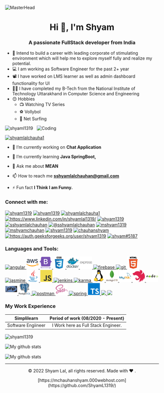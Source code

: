 ![MasterHead](https://www.apple.com/newsroom/images/product/app-store/apple_wwdc-app-developer-academy_hero_05112021_big.gif.medium_2x.gif)
<h1 align="center">Hi 👋, I'm Shyam</h1>
<h3 align="center">A passionate FullStack developer from India</h3>

 - 💪 Intend to build a career with leading corporate of stimulating environment which will help me to explore myself fully and realize my potential. <br>
 - 💻 I am working as Software Engineer for the past 2+ year<br>
 - 📽 I have worked on LMS learner as well as admin dashboard functionality for UI<br>
 - 🧑‍🎓 I have completed my B-Tech from the National Institute of Technology Uttarakhand in Computer Science and Engineering<br>
 - 😊 Hobbies 
     * 📺 Watching TV Series   
     * ⚽️ Vollybol  
     * 👀 Net Surfing
     
<img align="right" alt="Coding" width="400" src="https://www.techbabble.zone/content/images/size/w1920/2021/07/46207-programmer-1.gif">

<p align="left"> <img src="https://komarev.com/ghpvc/?username=shyaml1319&label=Profile%20views&color=0e75b6&style=flat" alt="shyaml1319" /> </p>

<p align="left"> <a href="https://twitter.com/shyamlalchauha1" target="blank"><img src="https://img.shields.io/twitter/follow/shyamlalchauha1?logo=twitter&style=for-the-badge" alt="shyamlalchauha1" /></a> </p>

- 🔭 I’m currently working on **Chat Application**

- 🌱 I’m currently learning **Java SpringBoot,**

- 💬 Ask me about **MEAN**

- 📫 How to reach me **sshyamlalchauhan@gmail.com**

- ⚡ Fun fact **I Think I am Funny.**

<h3 align="left">Connect with me:</h3>
<p align="left">
<a href="https://codepen.io/shyam1319" target="blank"><img align="center" src="https://raw.githubusercontent.com/rahuldkjain/github-profile-readme-generator/master/src/images/icons/Social/codepen.svg" alt="shyam1319" height="30" width="40" /></a>
<a href="https://dev.to/shyam1319" target="blank"><img align="center" src="https://raw.githubusercontent.com/rahuldkjain/github-profile-readme-generator/master/src/images/icons/Social/devto.svg" alt="shyam1319" height="30" width="40" /></a>
<a href="https://twitter.com/shyamlalchauha1" target="blank"><img align="center" src="https://raw.githubusercontent.com/rahuldkjain/github-profile-readme-generator/master/src/images/icons/Social/twitter.svg" alt="shyamlalchauha1" height="30" width="40" /></a>
<a href="https://linkedin.com/in/shyamlal1319/" target="blank"><img align="center" src="https://raw.githubusercontent.com/rahuldkjain/github-profile-readme-generator/master/src/images/icons/Social/linked-in-alt.svg" alt="https://www.linkedin.com/in/shyamlal1319/" height="30" width="40" /></a>
<a href="https://stackoverflow.com/users/shyam1319" target="blank"><img align="center" src="https://raw.githubusercontent.com/rahuldkjain/github-profile-readme-generator/master/src/images/icons/Social/stack-overflow.svg" alt="shyam1319" height="30" width="40" /></a>
<a href="https://codesandbox.com/sshyamlalchauhan" target="blank"><img align="center" src="https://raw.githubusercontent.com/rahuldkjain/github-profile-readme-generator/master/src/images/icons/Social/codesandbox.svg" alt="sshyamlalchauhan" height="30" width="40" /></a>
<a href="https://medium.com/@sshyamlalchauhan" target="blank"><img align="center" src="https://raw.githubusercontent.com/rahuldkjain/github-profile-readme-generator/master/src/images/icons/Social/medium.svg" alt="@sshyamlalchauhan" height="30" width="40" /></a>
<a href="https://www.codechef.com/users/mshyam1319" target="blank"><img align="center" src="https://cdn.jsdelivr.net/npm/simple-icons@3.1.0/icons/codechef.svg" alt="mshyam1319" height="30" width="40" /></a>
<a href="https://www.hackerrank.com/mshyamchauhan" target="blank"><img align="center" src="https://raw.githubusercontent.com/rahuldkjain/github-profile-readme-generator/master/src/images/icons/Social/hackerrank.svg" alt="mshyamchauhan" height="30" width="40" /></a>
<a href="https://www.leetcode.com/shyam1319" target="blank"><img align="center" src="https://raw.githubusercontent.com/rahuldkjain/github-profile-readme-generator/master/src/images/icons/Social/leet-code.svg" alt="shyam1319" height="30" width="40" /></a>
<a href="https://www.hackerearth.com/chauhanshyam" target="blank"><img align="center" src="https://raw.githubusercontent.com/rahuldkjain/github-profile-readme-generator/master/src/images/icons/Social/hackerearth.svg" alt="chauhanshyam" height="30" width="40" /></a>
<a href="https://auth.geeksforgeeks.org/user/https://auth.geeksforgeeks.org/user/shyam1319" target="blank"><img align="center" src="https://raw.githubusercontent.com/rahuldkjain/github-profile-readme-generator/master/src/images/icons/Social/geeks-for-geeks.svg" alt="https://auth.geeksforgeeks.org/user/shyam1319" height="30" width="40" /></a>
<a href="https://discord.gg/shyam#5187" target="blank"><img align="center" src="https://raw.githubusercontent.com/rahuldkjain/github-profile-readme-generator/master/src/images/icons/Social/discord.svg" alt="shyam#5187" height="30" width="40" /></a>
</p>

<h3 align="left">Languages and Tools:</h3>
<p align="left"> <a href="https://angular.io" target="_blank" rel="noreferrer"> <img src="https://angular.io/assets/images/logos/angular/angular.svg" alt="angular" width="40" height="40"/> </a> <a href="https://aws.amazon.com" target="_blank" rel="noreferrer"> <img src="https://raw.githubusercontent.com/devicons/devicon/master/icons/amazonwebservices/amazonwebservices-original-wordmark.svg" alt="aws" width="40" height="40"/> </a> <a href="https://getbootstrap.com" target="_blank" rel="noreferrer"> <img src="https://raw.githubusercontent.com/devicons/devicon/master/icons/bootstrap/bootstrap-plain-wordmark.svg" alt="bootstrap" width="40" height="40"/> </a> <a href="https://www.w3schools.com/css/" target="_blank" rel="noreferrer"> <img src="https://raw.githubusercontent.com/devicons/devicon/master/icons/css3/css3-original-wordmark.svg" alt="css3" width="40" height="40"/> </a> <a href="https://www.docker.com/" target="_blank" rel="noreferrer"> <img src="https://raw.githubusercontent.com/devicons/devicon/master/icons/docker/docker-original-wordmark.svg" alt="docker" width="40" height="40"/> </a> <a href="https://expressjs.com" target="_blank" rel="noreferrer"> <img src="https://raw.githubusercontent.com/devicons/devicon/master/icons/express/express-original-wordmark.svg" alt="express" width="40" height="40"/> </a> <a href="https://firebase.google.com/" target="_blank" rel="noreferrer"> <img src="https://www.vectorlogo.zone/logos/firebase/firebase-icon.svg" alt="firebase" width="40" height="40"/> </a> <a href="https://git-scm.com/" target="_blank" rel="noreferrer"> <img src="https://www.vectorlogo.zone/logos/git-scm/git-scm-icon.svg" alt="git" width="40" height="40"/> </a> <a href="https://www.w3.org/html/" target="_blank" rel="noreferrer"> <img src="https://raw.githubusercontent.com/devicons/devicon/master/icons/html5/html5-original-wordmark.svg" alt="html5" width="40" height="40"/> </a> <a href="https://jasmine.github.io/" target="_blank" rel="noreferrer"> <img src="https://www.vectorlogo.zone/logos/jasmine/jasmine-icon.svg" alt="jasmine" width="40" height="40"/> </a> <a href="https://www.java.com" target="_blank" rel="noreferrer"> <img src="https://raw.githubusercontent.com/devicons/devicon/master/icons/java/java-original.svg" alt="java" width="40" height="40"/> </a> <a href="https://developer.mozilla.org/en-US/docs/Web/JavaScript" target="_blank" rel="noreferrer"> <img src="https://raw.githubusercontent.com/devicons/devicon/master/icons/javascript/javascript-original.svg" alt="javascript" width="40" height="40"/> </a> <a href="https://www.jenkins.io" target="_blank" rel="noreferrer"> <img src="https://www.vectorlogo.zone/logos/jenkins/jenkins-icon.svg" alt="jenkins" width="40" height="40"/> </a> <a href="https://karma-runner.github.io/latest/index.html" target="_blank" rel="noreferrer"> <img src="https://raw.githubusercontent.com/detain/svg-logos/780f25886640cef088af994181646db2f6b1a3f8/svg/karma.svg" alt="karma" width="40" height="40"/> </a> <a href="https://www.linux.org/" target="_blank" rel="noreferrer"> <img src="https://raw.githubusercontent.com/devicons/devicon/master/icons/linux/linux-original.svg" alt="linux" width="40" height="40"/> </a> <a href="https://www.mongodb.com/" target="_blank" rel="noreferrer"> <img src="https://raw.githubusercontent.com/devicons/devicon/master/icons/mongodb/mongodb-original-wordmark.svg" alt="mongodb" width="40" height="40"/> </a> <a href="https://www.mysql.com/" target="_blank" rel="noreferrer"> <img src="https://raw.githubusercontent.com/devicons/devicon/master/icons/mysql/mysql-original-wordmark.svg" alt="mysql" width="40" height="40"/> </a> <a href="https://nestjs.com/" target="_blank" rel="noreferrer"> <img src="https://raw.githubusercontent.com/devicons/devicon/master/icons/nestjs/nestjs-plain.svg" alt="nestjs" width="40" height="40"/> </a> <a href="https://nodejs.org" target="_blank" rel="noreferrer"> <img src="https://raw.githubusercontent.com/devicons/devicon/master/icons/nodejs/nodejs-original-wordmark.svg" alt="nodejs" width="40" height="40"/> </a> <a href="https://www.php.net" target="_blank" rel="noreferrer"> <img src="https://raw.githubusercontent.com/devicons/devicon/master/icons/php/php-original.svg" alt="php" width="40" height="40"/> </a> <a href="https://www.postgresql.org" target="_blank" rel="noreferrer"> <img src="https://raw.githubusercontent.com/devicons/devicon/master/icons/postgresql/postgresql-original-wordmark.svg" alt="postgresql" width="40" height="40"/> </a> <a href="https://postman.com" target="_blank" rel="noreferrer"> <img src="https://www.vectorlogo.zone/logos/getpostman/getpostman-icon.svg" alt="postman" width="40" height="40"/> </a> <a href="https://sass-lang.com" target="_blank" rel="noreferrer"> <img src="https://raw.githubusercontent.com/devicons/devicon/master/icons/sass/sass-original.svg" alt="sass" width="40" height="40"/> </a> <a href="https://spring.io/" target="_blank" rel="noreferrer"> <img src="https://www.vectorlogo.zone/logos/springio/springio-icon.svg" alt="spring" width="40" height="40"/> </a> <a href="https://www.typescriptlang.org/" target="_blank" rel="noreferrer"> <img src="https://raw.githubusercontent.com/devicons/devicon/master/icons/typescript/typescript-original.svg" alt="typescript" width="40" height="40"/>
  <img src="https://img.shields.io/badge/Visual_Studio_Code-0078D4?style=for-the-badge&logo=visual%20studio%20code&logoColor=white" />
  <img src="https://img.shields.io/badge/Eclipse-2C2255?style=for-the-badge&logo=eclipse&logoColor=white" />
  </a> </p>
  
 <p><h3>My Work Experience</h3></p>
 
| Simplilearn | Period of work (08/2020 - Present) |
|:---------:|:----------------------------------:|
| Software Engiineer | I Work here as Full Stack Engineer. |

<p><img align="center" src="https://github-readme-stats.vercel.app/api/top-langs?username=shyaml1319&show_icons=true&locale=en&theme=cobalt&hide_border=true" alt="shyaml1319" /></p>
<p><img align="center" src="https://github-readme-streak-stats.herokuapp.com?user=shyaml1319&theme=vue-dark&hide_border=true&date_format=M%20j%5B%2C%20Y%5D" alt="My github stats" /></p>
<p><img align="center" src="https://github-readme-stats.vercel.app/api?username=shyaml1319&show_icons=true&include_all_commits=true&theme=cobalt&hide_border=true" alt="My github stats" /> </p>

<!-- <img width="282" src="https://denvercoder1-github-readme-stats.vercel.app/api/pin/?username=shyaml1319&repo=leetcode-practice&theme=react&bg_color=273849&title_color=F85D7F&icon_color=F8D866&hide_border=true&show_icons=false" alt="github-readme-streak-stats"> -->
<!-- <img width="282" src="https://denvercoder1-github-readme-stats.vercel.app/api/pin/?username=shyaml1319&repo=coding-practice&theme=react&bg_color=273849&title_color=F85D7F&icon_color=F8D866&hide_border=true&show_icons=false" alt="github-readme-streak-stats"> -->


---
<p align="center"> © 2022 Shyam Lal, all rights reserved. Made with ❤️ . </p>
<p align="center">
[https://mchauhanshyam.000webhost.com] (https://github.com/ShyamL1319/)
</p>



